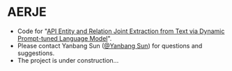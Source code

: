 # AERJE
* Code for "[API Entity and Relation Joint Extraction from Text via Dynamic Prompt-tuned Language Model](https://arxiv.org/pdf/2301.03987.pdf)".
* Please contact Yanbang Sun ([@Yanbang Sun](ybsun@jxnu.edu.cn)) for questions and suggestions.
* The project is under construction...
